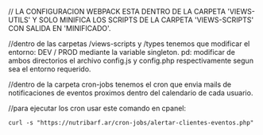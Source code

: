 // LA CONFIGURACION WEBPACK ESTA DENTRO DE LA CARPETA 'VIEWS-UTILS' Y SOLO MINIFICA LOS SCRIPTS DE LA CARPETA 'VIEWS-SCRIPTS' CON SALIDA EN 'MINIFICADO'.

//dentro de las carpetas /views-scripts y /types tenemos que modificar el entorno: DEV / PROD
mediante la variable singleton. pd: modificar de ambos directorios el archivo config.js y config.php respectivamente segun sea el entorno requerido.

//dentro de la carpeta cron-jobs tenemos el cron que envia mails de notificaciones de eventos proximos dentro del calendario de cada usuario.

//para ejecutar los cron usar este comando en cpanel:
```
curl -s "https://nutribarf.ar/cron-jobs/alertar-clientes-eventos.php"
```